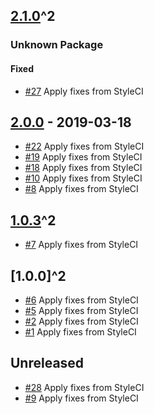 <!-- changelog-linker -->

<!-- dumped content start -->

## [2.1.0]^2

### Unknown Package

#### Fixed

- [#27] Apply fixes from StyleCI

## [2.0.0] - 2019-03-18

- [#22] Apply fixes from StyleCI
- [#19] Apply fixes from StyleCI
- [#18] Apply fixes from StyleCI
- [#10] Apply fixes from StyleCI
- [#8] Apply fixes from StyleCI
## [1.0.3]^2
- [#7] Apply fixes from StyleCI
## [1.0.0]^2
- [#6] Apply fixes from StyleCI
- [#5] Apply fixes from StyleCI
- [#2] Apply fixes from StyleCI
- [#1] Apply fixes from StyleCI

## Unreleased

- [#28] Apply fixes from StyleCI
- [#9] Apply fixes from StyleCI

<!-- dumped content end -->

[#28]: https://github.com/minulislam/multicoin-api/pull/28
[#27]: https://github.com/minulislam/multicoin-api/pull/27
[#22]: https://github.com/minulislam/multicoin-api/pull/22
[#19]: https://github.com/minulislam/multicoin-api/pull/19
[#18]: https://github.com/minulislam/multicoin-api/pull/18
[#10]: https://github.com/minulislam/multicoin-api/pull/10
[#9]: https://github.com/minulislam/multicoin-api/pull/9
[#8]: https://github.com/minulislam/multicoin-api/pull/8
[#7]: https://github.com/minulislam/multicoin-api/pull/7
[#6]: https://github.com/minulislam/multicoin-api/pull/6
[#5]: https://github.com/minulislam/multicoin-api/pull/5
[2.1.0]: https://github.com/minulislam/multicoin-api/compare/2.0.0...2.1.0
[2.0.0]: https://github.com/minulislam/multicoin-api/compare/1.0.3...2.0.0
[#2]: https://github.com/minulislam/multicoin-api/pull/2
[1.0.3]: https://github.com/minulislam/multicoin-api/compare/1.0.0...1.0.3
[#1]: https://github.com/minulislam/multicoin-api/pull/1